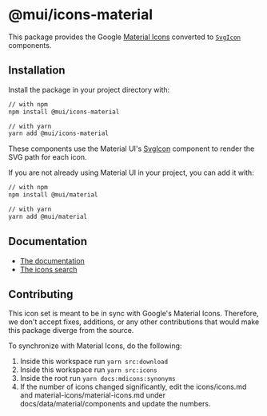 # @mui/icons-material

This package provides the Google [Material Icons](https://fonts.google.com/icons?icon.set=Material+Icons) converted to [`SvgIcon`](https://mui.com/material-ui/api/svg-icon/) components.

## Installation

Install the package in your project directory with:

<!-- #default-branch-switch -->

```bash
// with npm
npm install @mui/icons-material

// with yarn
yarn add @mui/icons-material
```

<!-- #default-branch-switch -->

These components use the Material UI's [SvgIcon](https://mui.com/material-ui/api/svg-icon) component to render the SVG path for each icon.

If you are not already using Material UI in your project, you can add it with:

```bash
// with npm
npm install @mui/material

// with yarn
yarn add @mui/material
```

## Documentation

<!-- #default-branch-switch -->

- [The documentation](https://mui.com/material-ui/icons/#svgicon)
- [The icons search](https://mui.com/material-ui/material-icons/)

## Contributing

This icon set is meant to be in sync with Google's Material Icons.
Therefore, we don't accept fixes, additions, or any other contributions that would make this package diverge from the source.

To synchronize with Material Icons, do the following:

1. Inside this workspace run `yarn src:download`
2. Inside this workspace run `yarn src:icons`
3. Inside the root run `yarn docs:mdicons:synonyms`
4. If the number of icons changed significantly, edit the icons/icons.md and material-icons/material-icons.md under docs/data/material/components and update the numbers.

